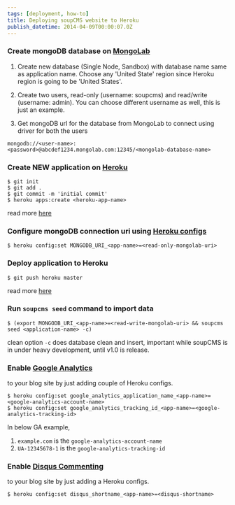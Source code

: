 ```yaml
---
tags: [deployment, how-to]
title: Deploying soupCMS website to Heroku
publish_datetime: 2014-04-09T00:00:07.0Z
---
```


###  Create mongoDB database on [MongoLab](https://mongolab.com/welcome/)

1. Create new database (Single Node, Sandbox) with database name same as application name. Choose any 'United State' region since Heroku region is going to be 'United States'.

2. Create two users, read-only (username: soupcms) and read/write (username: admin). You can choose different username as well, this is just an example.

3. Get mongoDB url for the database from MongoLab to connect using driver for both the users

~~~
mongodb://<user-name>:<password>@abcdef1234.mongolab.com:12345/<mongolab-database-name>
~~~

### Create NEW application on [Heroku](https://devcenter.heroku.com/articles/git)

~~~
$ git init
$ git add .
$ git commit -m 'initial commit'
$ heroku apps:create <heroku-app-name>
~~~

read more [here](https://devcenter.heroku.com/articles/git)

### Configure mongoDB connection uri using [Heroku configs](https://devcenter.heroku.com/articles/config-vars)

~~~
$ heroku config:set MONGODB_URI_<app-name>=<read-only-mongolab-uri>
~~~

###  Deploy application to Heroku

~~~
$ git push heroku master
~~~

read more [here](https://devcenter.heroku.com/articles/git)

###  Run `soupcms seed` command to import data

~~~
$ (export MONGODB_URI_<app-name>=<read-write-mongolab-uri> && soupcms seed <application-name> -c)
~~~

clean option `-c` does database clean and insert, important while soupCMS is in under heavy development, until v1.0 is release.

### Enable [Google Analytics](http://www.google.co.in/analytics/)

to your blog site by just adding couple of Heroku configs.

~~~
$ heroku config:set google_analytics_application_name_<app-name>=<google-analytics-account-name>
$ heroku config:set google_analytics_tracking_id_<app-name>=<google-analytics-tracking-id>
~~~

In below GA example,

<script src="https://gist.github.com/sunitparekh/11285814.js"></script>

1. `example.com` is the `google-analytics-account-name`
2. `UA-12345678-1` is the `google-analytics-tracking-id`

### Enable [Disqus Commenting](http://disqus.com/)

to your blog site by just adding a Heroku configs.

~~~
$ heroku config:set disqus_shortname_<app-name>=<disqus-shortname>
~~~

